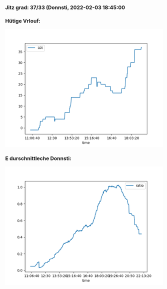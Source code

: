 ### Jitz grad: 37/33 (Donnsti, 2022-02-03 18:45:00

### Hütige Vrlouf:
![Graph](Today.png)

### E durschnittleche Donnsti:
![Graph](Donnsti.png)